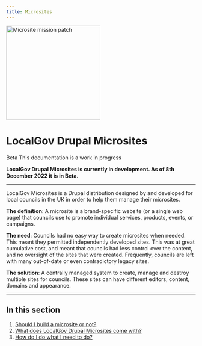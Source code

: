 ```yaml
---
title: Microsites
---
```


<div class="banner">
  <img src="/LGD-mission-microsites.png" alt="Microsite mission patch" width="250px"/>
  <h1>LocalGov Drupal Microsites</h1>
</div>

<div class="alpha"><span>Beta</span> This documentation is a work in progress</div>

**LocalGov Drupal Microsites is currently in development. As of 8th December 2022 it is in Beta.**

--------------

LocalGov Microsites is a Drupal distribution designed by and developed for local councils in the UK in order to help them manage their microsites. 

**The definition**: A microsite is a brand-specific website (or a single web page) that councils use to promote individual services, products, events, or campaigns. 

**The need**: Councils had no easy way to create microsites when needed. This meant they permitted independently developed sites. This was at great cumulative cost, and meant that councils had less control over the content, and no oversight of the sites that were created. Frequently, councils are left with many out-of-date or even contradictory legacy sites.

**The solution**: A centrally managed system to create, manage and destroy multiple sites for councils. These sites can have different editors, content, domains and appearance.

------------

## In this section

1. [Should I build a microsite or not? ](microsites.md)
2. [What does LocalGov Drupal Microsites come with?](features/) 
3. [How do I do what I need to do?](how-to/)

